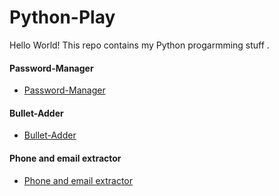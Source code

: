 # Python-Play
Hello World! 
This repo contains my Python progarmming stuff .

#### Password-Manager 
- [Password-Manager](https://github.com/siAyush/Python-Play/tree/master/Password-manger)
#### Bullet-Adder 
- [Bullet-Adder](https://github.com/siAyush/Python-Play/tree/master/Bullet_Adder)
#### Phone and email extractor
- [Phone and email extractor](https://github.com/siAyush/Python-Play/blob/master/Phone%20and%20email%20extractor/regex.py)

